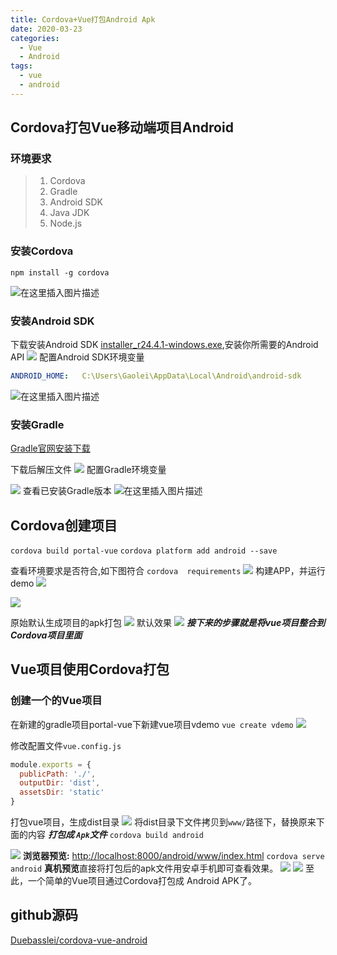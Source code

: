 ```yaml
---
title: Cordova+Vue打包Android Apk
date: 2020-03-23
categories:
  - Vue
  - Android
tags:
  - vue
  - android
---
```

## Cordova打包Vue移动端项目Android
 ### 环境要求
 >1.  Cordova 
 >2. Gradle
 >3. Android SDK
 >4. Java JDK
 >5. Node.js

### 安装Cordova
`npm install -g cordova`


![在这里插入图片描述](https://img-blog.csdnimg.cn/2020032311404728.png)


### 安装Android SDK
下载安装Android SDK [installer_r24.4.1-windows.exe](https://dl.google.com/android/installer_r24.4.1-windows.exe?utm_source=androiddevtools&utm_medium=website),安装你所需要的Android API
![](https://img-blog.csdnimg.cn/20200323113630159.png?x-oss-process=image/watermark,type_ZmFuZ3poZW5naGVpdGk,shadow_10,text_aHR0cHM6Ly9ibG9nLmNzZG4ubmV0L20wXzM3OTAzODgy,size_16,color_FFFFFF,t_70)
配置Android SDK环境变量
```yaml
ANDROID_HOME:	C:\Users\Gaolei\AppData\Local\Android\android-sdk
```
![在这里插入图片描述](https://img-blog.csdnimg.cn/20200323113805943.png?x-oss-process=image/watermark,type_ZmFuZ3poZW5naGVpdGk,shadow_10,text_aHR0cHM6Ly9ibG9nLmNzZG4ubmV0L20wXzM3OTAzODgy,size_16,color_FFFFFF,t_70)
### 安装Gradle
[Gradle官网安装下载](https://gradle.org/install/)

下载后解压文件
![](https://img-blog.csdnimg.cn/20200323114836935.png?x-oss-process=image/watermark,type_ZmFuZ3poZW5naGVpdGk,shadow_10,text_aHR0cHM6Ly9ibG9nLmNzZG4ubmV0L20wXzM3OTAzODgy,size_16,color_FFFFFF,t_70)
配置Gradle环境变量

![](https://img-blog.csdnimg.cn/20200323115054619.png?x-oss-process=image/watermark,type_ZmFuZ3poZW5naGVpdGk,shadow_10,text_aHR0cHM6Ly9ibG9nLmNzZG4ubmV0L20wXzM3OTAzODgy,size_16,color_FFFFFF,t_70)
查看已安装Gradle版本
![在这里插入图片描述](https://img-blog.csdnimg.cn/20200323115140489.png?x-oss-process=image/watermark,type_ZmFuZ3poZW5naGVpdGk,shadow_10,text_aHR0cHM6Ly9ibG9nLmNzZG4ubmV0L20wXzM3OTAzODgy,size_16,color_FFFFFF,t_70)

## Cordova创建项目
`cordova build portal-vue`
`cordova platform add android --save`

查看环境要求是否符合,如下图符合
`cordova  requirements`
![](https://img-blog.csdnimg.cn/20200323115407462.png)
构建APP，并运行demo
![](https://img-blog.csdnimg.cn/20200323115521922.png)

![](https://img-blog.csdnimg.cn/20200323115625750.png)

原始默认生成项目的apk打包
![](https://img-blog.csdnimg.cn/20200323115741840.png?x-oss-process=image/watermark,type_ZmFuZ3poZW5naGVpdGk,shadow_10,text_aHR0cHM6Ly9ibG9nLmNzZG4ubmV0L20wXzM3OTAzODgy,size_16,color_FFFFFF,t_70)
默认效果
![](https://img-blog.csdnimg.cn/20200323115849159.png)
***接下来的步骤就是将vue项目整合到Cordova项目里面***
## Vue项目使用Cordova打包
### 创建一个的Vue项目
在新建的gradle项目portal-vue下新建vue项目vdemo
`vue create vdemo`
![](https://img-blog.csdnimg.cn/20200323143812695.png?x-oss-process=image/watermark,type_ZmFuZ3poZW5naGVpdGk,shadow_10,text_aHR0cHM6Ly9ibG9nLmNzZG4ubmV0L20wXzM3OTAzODgy,size_16,color_FFFFFF,t_70)

修改配置文件`vue.config.js`
```js
module.exports = {
  publicPath: './',
  outputDir: 'dist',
  assetsDir: 'static'
}
```
打包vue项目，生成dist目录
![](https://img-blog.csdnimg.cn/20200323142236151.png)
将dist目录下文件拷贝到`www/`路径下，替换原来下面的内容
***打包成 `Apk`文件***
`cordova build android `

![](https://img-blog.csdnimg.cn/20200323144451535.png)
**浏览器预览:**
[http://localhost:8000/android/www/index.html](http://localhost:8000/android/www/index.html)
`cordova serve android`
**真机预览**直接将打包后的apk文件用安卓手机即可查看效果。
![](https://img-blog.csdnimg.cn/20200323144953727.png)
![](https://img-blog.csdnimg.cn/20200323143527612.png?x-oss-process=image/watermark,type_ZmFuZ3poZW5naGVpdGk,shadow_10,text_aHR0cHM6Ly9ibG9nLmNzZG4ubmV0L20wXzM3OTAzODgy,size_16,color_FFFFFF,t_70)
至此，一个简单的Vue项目通过Cordova打包成 Android APK了。

## github源码
[Duebasslei/cordova-vue-android](https://github.com/DuebassLei/cordova-vue-android.git)
